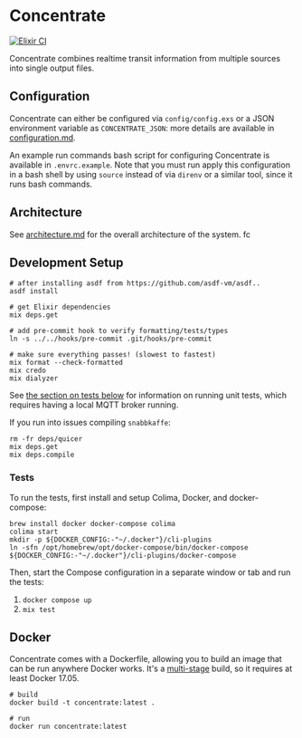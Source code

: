 # Concentrate

[![Elixir CI](https://github.com/mbta/concentrate/actions/workflows/elixir.yml/badge.svg)](https://github.com/mbta/concentrate/actions/workflows/elixir.yml)

Concentrate combines realtime transit information from multiple sources into
single output files.

## Configuration

Concentrate can either be configured via `config/config.exs` or a JSON environment variable as `CONCENTRATE_JSON`: more details are available in [configuration.md](guides/configuration.md).

An example run commands bash script for configuring Concentrate is available in `.envrc.example`. Note that you must run apply this configuration in a bash shell by using `source` instead of via `direnv` or a
similar tool, since it runs bash commands.

## Architecture

See [architecture.md](guides/architecture.md) for the overall architecture of the system.
 fc
## Development Setup

```
# after installing asdf from https://github.com/asdf-vm/asdf..
asdf install

# get Elixir dependencies
mix deps.get

# add pre-commit hook to verify formatting/tests/types
ln -s ../../hooks/pre-commit .git/hooks/pre-commit

# make sure everything passes! (slowest to fastest)
mix format --check-formatted
mix credo
mix dialyzer
```

See [the section on tests below](#tests) for information on running unit tests, which requires having a local MQTT broker running.

If you run into issues compiling `snabbkaffe`:

``` shell
rm -fr deps/quicer
mix deps.get
mix deps.compile
```

### Tests
[tests]: #tests

To run the tests, first install and setup Colima, Docker, and docker-compose:

```shell
brew install docker docker-compose colima
colima start
mkdir -p ${DOCKER_CONFIG:-"~/.docker"}/cli-plugins
ln -sfn /opt/homebrew/opt/docker-compose/bin/docker-compose ${DOCKER_CONFIG:-"~/.docker"}/cli-plugins/docker-compose
```

Then, start the Compose configuration in a separate window or tab and run the tests: 
1. `docker compose up` 
1. `mix test`

## Docker

Concentrate comes with a Dockerfile, allowing you to build an image that can
be run anywhere Docker works. It's a [multi-stage](https://docs.docker.com/engine/userguide/eng-image/multistage-build/) build, so it requires at least Docker 17.05.

```
# build
docker build -t concentrate:latest .

# run
docker run concentrate:latest
```
